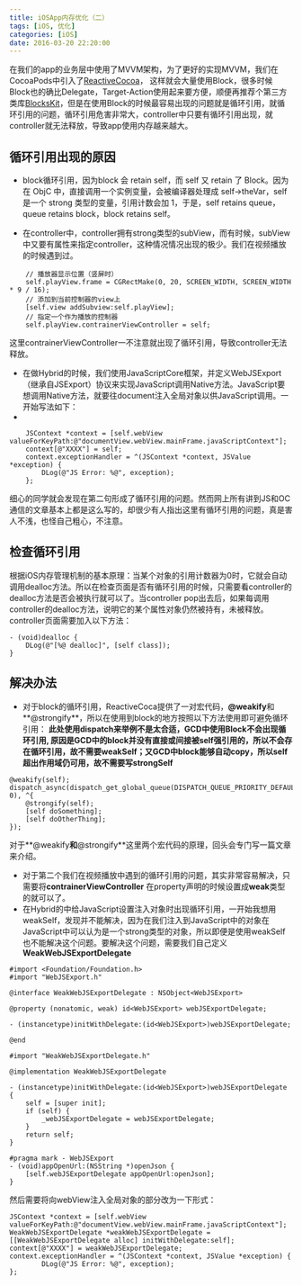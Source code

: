 ```yaml
---
title: iOSApp内存优化（二）
tags: [iOS, 优化]
categories: [iOS]
date: 2016-03-20 22:20:00
---
```


在我们的app的业务层中使用了MVVM架构，为了更好的实现MVVM，我们在CocoaPods中引入了[ReactiveCocoa](https://github.com/CocoaPods/CocoaPods)， 这样就会大量使用Block，很多时候Block也的确比Delegate，Target-Action使用起来要方便，顺便再推荐个第三方类库[BlocksKit](https://github.com/zwaldowski/BlocksKit)，但是在使用Block的时候最容易出现的问题就是循环引用，就循环引用的问题，循环引用危害非常大，controller中只要有循环引用出现，就controller就无法释放，导致app使用内存越来越大。

## 循环引用出现的原因

- block循环引用，因为block 会 retain self，而 self 又 retain 了 Block。因为在 ObjC 中，直接调用一个实例变量，会被编译器处理成 self->theVar，self 是一个 strong 类型的变量，引用计数会加 1，于是，self retains queue， queue retains block，block retains self。

- 在controller中，controller拥有strong类型的subView，而有时候，subView中又要有属性来指定controller，这种情况情况出现的极少。我们在视频播放的时候遇到过。

```objc
    // 播放器显示位置（竖屏时）
    self.playView.frame = CGRectMake(0, 20, SCREEN_WIDTH, SCREEN_WIDTH * 9 / 16);
    // 添加到当前控制器的view上
    [self.view addSubview:self.playView];
    // 指定一个作为播放的控制器
    self.playView.contrainerViewController = self;
```

这里contrainerViewController一不注意就出现了循环引用，导致controller无法释放。
- 在做Hybrid的时候，我们使用JavaScriptCore框架，并定义WebJSExport（继承自JSExport）协议来实现JavaScript调用Native方法。JavaScript要想调用Native方法，就要往document注入全局对象以供JavaScript调用。一开始写法如下：
- 
```objc
    JSContext *context = [self.webView valueForKeyPath:@"documentView.webView.mainFrame.javaScriptContext"];
    context[@"XXXX"] = self;
    context.exceptionHandler = ^(JSContext *context, JSValue *exception) {
        DLog(@"JS Error: %@", exception);
    };
```

细心的同学就会发现在第二句形成了循环引用的问题。然而网上所有讲到JS和OC通信的文章基本上都是这么写的，却很少有人指出这里有循环引用的问题，真是害人不浅，也怪自己粗心，不注意。

## 检查循环引用

根据iOS内存管理机制的基本原理：当某个对象的引用计数器为0时，它就会自动调用dealloc方法。所以在检查页面是否有循环引用的时候，只需要看controller的dealloc方法是否会被执行就可以了。当controller pop出去后，如果每调用controller的dealloc方法，说明它的某个属性对象仍然被持有，未被释放。controller页面需要加入以下方法：

```objc
- (void)dealloc {
    DLog(@"[%@ dealloc]", [self class]);
}
```

## 解决办法

- 对于block的循环引用，ReactiveCoca提供了一对宏代码，**@weakify**和**@strongify**，所以在使用到block的地方按照以下方法使用即可避免循环引用：
**此处使用dispatch来举例不是太合适，GCD中使用Block不会出现循环引用, 原因是GCD中的block并没有直接或间接被self强引用的，所以不会存在循环引用，故不需要weakSelf；又GCD中block能够自动copy，所以self超出作用域仍可用，故不需要写strongSelf**

```objc
@weakify(self);  
dispatch_async(dispatch_get_global_queue(DISPATCH_QUEUE_PRIORITY_DEFAULT, 0), ^{
	@strongify(self);
	[self doSomething];
	[self doOtherThing];
});
```

对于**@weakify**和**@strongify**这里两个宏代码的原理，回头会专门写一篇文章来介绍。
- 对于第二个我们在视频播放中遇到的循环引用的问题，其实非常容易解决，只需要将**contrainerViewController** 在property声明的时候设置成**weak**类型的就可以了。
- 在Hybrid的中给JavaScript设置注入对象时出现循环引用，一开始我想用weakSelf，发现并不能解决，因为在我们注入到JavaScript中的对象在JavaScript中可以认为是一个strong类型的对象，所以即便是使用weakSelf也不能解决这个问题。要解决这个问题，需要我们自己定义**WeakWebJSExportDelegate**

```objc
#import <Foundation/Foundation.h>
#import "WebJSExport.h"

@interface WeakWebJSExportDelegate : NSObject<WebJSExport>

@property (nonatomic, weak) id<WebJSExport> webJSExportDelegate;

- (instancetype)initWithDelegate:(id<WebJSExport>)webJSExportDelegate;

@end
```

```objc
#import "WeakWebJSExportDelegate.h"

@implementation WeakWebJSExportDelegate

- (instancetype)initWithDelegate:(id<WebJSExport>)webJSExportDelegate {
    self = [super init];
    if (self) {
        _webJSExportDelegate = webJSExportDelegate;
    }
    return self;
}

#pragma mark - WebJSExport
- (void)appOpenUrl:(NSString *)openJson {
    [self.webJSExportDelegate appOpenUrl:openJson];
}
```

然后需要将向webView注入全局对象的部分改为一下形式：

```objc
JSContext *context = [self.webView valueForKeyPath:@"documentView.webView.mainFrame.javaScriptContext"];
WeakWebJSExportDelegate *weakWebJSExportDelegate = [[WeakWebJSExportDelegate alloc] initWithDelegate:self];
context[@"XXXX"] = weakWebJSExportDelegate;
context.exceptionHandler = ^(JSContext *context, JSValue *exception) {
        DLog(@"JS Error: %@", exception);
};
```